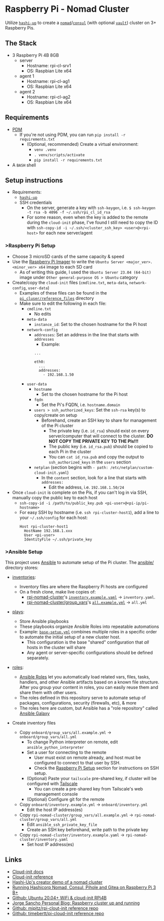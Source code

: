 # Raspberry Pi - Nomad Cluster

Utilize [`hashi-up`](https://github.com/jsiebens/hashi-up) to create a [`nomad`](https://www.nomadproject.io)/[`consul`](https://www.consul.io) (with optional [`vault`](https://www.vaultproject.io)) cluster on 3+ Raspberry Pis.

## The Stack

- 3 Raspberry Pi 4B 8GB
  - server
	- Hostname: rpi-cl-srv1
	- OS: Raspbian Lite x64
  - agent 1
  	- Hostname: rpi-cl-ag1
  	- OS: Raspbian Lite x64 
  - agent 2
  	- Hostname: rpi-cl-ag2
  	- OS: Raspbian Lite x64

## Requirements

- [PDM](https://pdm.fming.dev/latest/)
  - If you're not using PDM, you can run `pip install -r requirements.txt`
    - (Optional, recommended) Create a virtual environment:
      - `venv .venv`
      - `. venv/scripts/activate`
      - `pip install -r requirements.txt`
- A `BASH` shell

## Setup instructions

- Requirements:
  - [`hashi-up`](https://github.com/jsiebens/hashi-up)
  - SSH credentials
    - On the server, generate a key with `ssh-keygen`, i.e. `$ ssh-keygen -t rsa -b 4096 -f ~/.ssh/rpi_cl_id_rsa`
    - For some reason, even when the key is added to the remote during the `cloud-init` phase, I've found I still need to copy the ID with `ssh-copy-id -i ~/.ssh/<cluster_ssh_key> <user>@<rpi-host>` for each new server/agent

### >Raspberry Pi Setup

- Choose 3 microSD cards of the same capacity & speed
- Use the [Raspberry Pi Imager](https://www.raspberrypi.com/software/) to write the `Ubuntu Server <major_ver>.<minor_ver> x64` image to each SD card
  - As of writing this guide, I used the `Ubuntu Server 23.04 (64-bit)` image under `Other general-purpose OS > Ubuntu` category
- Create/copy the `cloud-init` files (`cmdline.txt`, `meta-data`, `network-config`, `user-data`)
  - Examples of these files can be found in the [`pi_cluser/reference_files`](./pi_cluster/reference_files/) directory
  - Make sure to edit the following in each file:
    - `cmdline.txt`
      - No edits
    - `meta-data`
      - `instance_id`: Set to the chosen hostname for the Pi host
    - `network-config`
      - `addresses`: Set an address in the line that starts with `addresses`
        - Example:
        ```
        ...

        eth0:
          ...
          addresses:
            - 192.168.1.50
        ```
    - `user-data`
      - `hostname`
        - Set to the chosen hostname for the Pi host
      - `fqdn`
        - Set the Pi's FQDN, i.e. `hostname.domain`
      - `users > ssh_authorized_keys`: Set the `ssh-rsa` key(s) to copy/create on setup
        - Beforehand, create an SSH key to share for management of the Pi cluster
          - The private key (i.e. `id_rsa`) should exist on every server/computer that will connect to the cluster. **DO NOT COPY THE PRIVATE KEY TO THE PIs!!!**
          - The public key (i.e. `id_rsa.pub`) should be copied to each Pi in the cluster
          - You can `cat id_rsa.pub` and copy the output to `ssh_authorized_keys` in the `users` section
      - `netplan` (section begins with `- path: /etc/netplan/custom-cloud-init.yaml`)
        - In the `content` section, look for a line that starts with `addresses:`
          - Edit the address, i.e. `192.168.1.50/24`
- Once `cloud-init` is complete on the Pis, if you can't log in via SSH, manually copy the public key to each host
  - `ssh-copy-id -i /path/to/public_key.pub <pi-user>@<pi-ip/pi-hostname>`
  - For easy SSH by hostname (i.e. `ssh rpi-cluster-host1`), add a line to your `~/.ssh/config` for each host:
    ```
    Host rpi-cluster-host1
      HostName 192.168.1.xxx
      User <pi-user>
      IdentityFile ~/.ssh/private_key
    ```

### >Ansible Setup

This project uses [Ansible](https://www.ansible.com) to automate setup of the Pi cluster. The [ansible/](./ansible/) directory stores:

- [inventories](./ansible/inventories/):
  - Inventory files are where the Raspberry Pi hosts are configured
  - On a fresh clone, make live copies of:
    - [rpi-nomad-cluster](./ansible/inventories/rpi-nomad-cluster/)'s [`inventory.example.yaml`](./ansible/inventories/rpi-nomad-cluster/inventory.example.yaml) -> `inventory.yaml`.
    - [rpi-nomad-cluster/group_vars](./ansible/inventories/rpi-nomad-cluster/group_vars/)'s [`all.example.yml`](./ansible/inventories/rpi-nomad-cluster/group_vars/all.example.yml) -> `all.yml`
- [plays](./ansible/plays/):
  - Store Ansible playbooks
  - These playbooks organize Ansible Roles into repeatable automations
  - Example: [`base-setup.yml`](./ansible/plays/setup/base-setup.yml) combines multiple roles in a specific order to automate the initial setup of a new cluster host.
    - This configuration is the base "shared" configuration that *all* hosts in the cluster will share
    - Any agent or server-specific configurations should be defined separately.
- [roles](./ansible/roles/):
  - [Ansible Roles](https://docs.ansible.com/ansible/latest/playbook_guide/playbooks_reuse_roles.html) let you automatically load related vars, files, tasks, handlers, and other Ansible artifacts based on a known file structure. After you group your content in roles, you can easily reuse them and share them with other users.
  - The roles defined in this repository serve to automate setup of packages, configurations, security (firewalls, etc), & more
  - The roles here are custom, but Ansible has a "role repository" called [Ansible Galaxy](https://galaxy.ansible.com)

- Create inventory files
  - Copy `onboard/group_vars/all.example.yml` -> `onboard/group_vars/all.yml`
    - To change Python interpreter on remote, edit `ansible_python_interpreter`
    - Set a user for connecting to the remote
      - User must exist on remote already, and host must be configured to connect to that user by SSH.
      - Check the [Raspberry Pi Setup](#raspberry-pi-setup) section for instructions on SSH setup.
    - (Optional) Paste your `tailscale` pre-shared key, if cluster will be configured with [Tailscale](https://tailscale.com)
      - You can create a pre-shared key from Tailscale's web management console
    - (Optional) Configure git for the remote
  - Copy `onboard/inventory.example.yml` -> `onboard/inventory.yml`
    - Edit the host IP address(es)
  - Copy `rpi-nomad-cluster/group_vars/all.example.yml` -> `rpi-nomad-cluster/group_vars/all.yml`
    - Edit `ansible_ssh_private_key_file`
    - Create an SSH key beforehand, write path to the private key
  - Copy `rpi-nomad-cluster/inventory.example.yaml` -> `rpi-nomad-cluster/inventory.yaml`
    - Set host IP address(es)

## Links

- [Cloud-init docs](https://cloudinit.readthedocs.io/en/latest/)
- [Cloud-init reference](https://cloudinit.readthedocs.io/en/latest/reference/index.html)
- [Hashi-Up's creator demo of a nomad cluster](https://johansiebens.dev/posts/2020/08/building-a-nomad-cluster-on-raspberry-pi-running-ubuntu-server/)
- [Running Hashicorp Nomad, Consul, Pihole and Gitea on Raspberry Pi 3 B+](https://medium.com/swlh/running-hashicorp-nomad-consul-pihole-and-gitea-on-raspberry-pi-3-b-f3f0d66c907)
- [Github: Ubuntu 20.04+ WiFi & cloud-init RPi4B](https://github.com/martadinata666/cloud-init)
- [Jorge Sancho Personal Blog: Raspberry cluster up and running](https://jslarraz.es/blog_page.html?_id=2022-10-25)
- [Github: mjpitz/rpi-clout-init reference repo](https://github.com/mjpitz/rpi-cloud-init/tree/main)
- [Github: timebertt/pi-cloud-init reference repo](https://github.com/timebertt/pi-cloud-init/tree/master)
